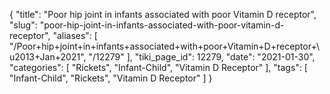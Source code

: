 {
    "title": "Poor hip joint in infants associated with poor Vitamin D receptor",
    "slug": "poor-hip-joint-in-infants-associated-with-poor-vitamin-d-receptor",
    "aliases": [
        "/Poor+hip+joint+in+infants+associated+with+poor+Vitamin+D+receptor+\u2013+Jan+2021",
        "/12279"
    ],
    "tiki_page_id": 12279,
    "date": "2021-01-30",
    "categories": [
        "Rickets",
        "Infant-Child",
        "Vitamin D Receptor"
    ],
    "tags": [
        "Infant-Child",
        "Rickets",
        "Vitamin D Receptor"
    ]
}